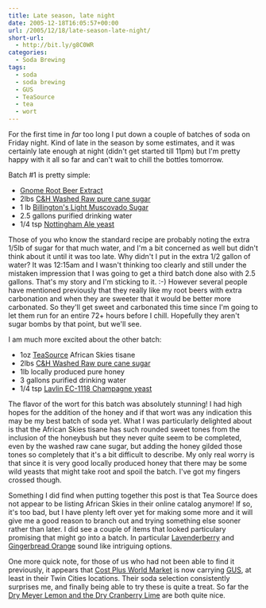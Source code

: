 ```yaml
---
title: Late season, late night
date: 2005-12-18T16:05:57+00:00
url: /2005/12/18/late-season-late-night/
short-url:
  - http://bit.ly/g8C0WR
categories:
  - Soda Brewing
tags:
  - soda
  - soda brewing
  - GUS
  - TeaSource
  - tea
  - wort
---
```

For the first time in <em>far</em> too long I put down a couple of batches of soda on Friday night. Kind of late in the season by some estimates, and it was certainly late enough at night (didn't get started till 11pm) but I'm pretty happy with it all so far and can't wait to chill the bottles tomorrow.

Batch #1 is pretty simple:

- <a href="http://www.northernbrewer.com/soda.html">Gnome Root Beer Extract</a>
- 2lbs <a href="http://www.candhsugarcompany.com/Consumer/washed_raw.html">C&H Washed Raw pure cane sugar</a>
- 1 lb <a href="http://www.billingtons.co.uk/home/products/unrefined-range">Billington's Light Muscovado Sugar</a>
- 2.5 gallons purified drinking water
- 1/4 tsp <a href="http://www.northernbrewer.com/dried-yeast.html">Nottingham Ale yeast</a>

Those of you who know the standard recipe are probably noting the extra 1/5lb of sugar for that much water, and I'm a bit concerned as well but didn't think about it until it was too late. Why didn't I put in the extra 1/2 gallon of water? It was 12:15am and I wasn't thinking too clearly and still under the mistaken impression that I was going to get a third batch done also with 2.5 gallons. That's my story and I'm sticking to it. :-) However several people have mentioned previously that they really like my root beers with extra carbonation and when they are sweeter that it would be better more carbonated. So they'll get sweet and carbonated this time since I'm going to let them run for an entire 72+ hours before I chill. Hopefully they aren't sugar bombs by that point, but we'll see.

I am much more excited about the other batch:

- 1oz <a href="http://www.teasource.com">TeaSource</a> African Skies tisane
- 2lbs <a href="http://www.candhsugarcompany.com/Consumer/washed_raw.html">C&H Washed Raw pure cane sugar</a>
- 1lb locally produced pure honey
- 3 gallons purified drinking water
- 1/4 tsp <a href="http://www.northernbrewer.com/wine-yeast.html">Lavlin EC-1118 Champagne yeast</a>

The flavor of the wort for this batch was absolutely stunning! I had high hopes for the addition of the honey and if that wort was any indication this may be my best batch of soda yet. What I was particularly delighted about is that the African Skies tisane has such rounded sweet tones from the inclusion of the honeybush but they never quite seem to be completed, even by the washed raw cane sugar, but adding the honey gilded those tones so completely that it's a bit difficult to describe. My only real worry is that since it is very good locally produced honey that there may be some wild yeasts that might take root and spoil the batch. I've got my fingers crossed though.

Something I did find when putting together this post is that Tea Source does not appear to be listing African Skies in their online catalog anymore! If so, it's too bad, but I have plenty left over yet for making some more and it will give me a good reason to branch out and trying something else sooner rather than later. I did see a couple of items that looked particulary promising that might go into a batch. In particular <a href="http://teasource.com/merchant2/merchant.mvc?Screen=PROD&#038;Product_Code=9024&#038;Category_Code=Tisane&#038;Product_Count=11">Lavenderberry</a> and <a href="http://teasource.com/merchant2/merchant.mvc?Screen=PROD&#038;Product_Code=9033&#038;Category_Code=Tisane&#038;Product_Count=7">Gingerbread Orange</a> sound like intriguing options.

One more quick note, for those of us who had not been able to find it previously, it appears that <a href="http://www.worldmarket.com/home.jsp">Cost Plus World Market</a> is now carrying <a href="http://www.drinkgus.com/">GUS</a>, at least in their Twin Cities locations. Their soda selection consistently surprises me, and finally being able to try these is quite a treat. So far the <a href="http://www.drinkgus.com/flavors.html">Dry Meyer Lemon and the Dry Cranberry Lime</a> are both quite nice.